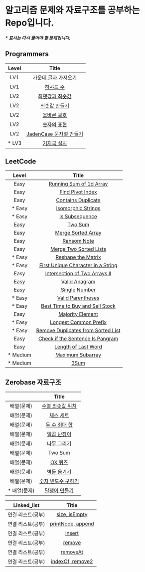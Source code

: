 # 알고리즘 문제와 자료구조를 공부하는 Repo입니다.

##### \* 표시는 다시 풀어야 할 문제입니다.

## Programmers

| Level  |                                                                                          Title                                                                                          |
| :----: | :-------------------------------------------------------------------------------------------------------------------------------------------------------------------------------------: |
|  LV1   | [가운데 글자 가져오기](https://github.com/Anjiwoong/Algorithm_TIL/blob/main/Programmers/LV1/%EA%B0%80%EC%9A%B4%EB%8D%B0%20%EA%B8%80%EC%9E%90%20%EA%B0%80%EC%A0%B8%EC%98%A4%EA%B8%B0.js) |
|  LV1   |                              [하샤드 수](https://github.com/Anjiwoong/Algorithm_TIL/blob/main/Programmers/LV1/%ED%95%98%EC%83%A4%EB%93%9C%20%EC%88%98.js)                               |
|  LV2   |                [최댓값과 최솟값](https://github.com/Anjiwoong/Algorithm/blob/main/Programmers/LV2/%EC%B5%9C%EB%8C%93%EA%B0%92%EA%B3%BC%20%EC%B5%9C%EC%86%9F%EA%B0%92.js)                |
|  LV2   |                     [최솟값 만들기](https://github.com/Anjiwoong/Algorithm/blob/main/Programmers/LV2/%EC%B5%9C%EC%86%9F%EA%B0%92%20%EB%A7%8C%EB%93%A4%EA%B8%B0.js)                      |
|  LV2   |                           [올바른 괄호](https://github.com/Anjiwoong/Algorithm/blob/main/Programmers/LV2/%EC%98%AC%EB%B0%94%EB%A5%B8%20%EA%B4%84%ED%98%B8.js)                           |
|  LV2   |                           [숫자의 표현](https://github.com/Anjiwoong/Algorithm/blob/main/Programmers/LV2/%EC%88%AB%EC%9E%90%EC%9D%98%20%ED%91%9C%ED%98%84.js)                           |
|  LV2   |          [JadenCase 문자열 만들기](https://github.com/Anjiwoong/Algorithm/blob/main/Programmers/LV2/JadenCase%20%EB%AC%B8%EC%9E%90%EC%97%B4%20%EB%A7%8C%EB%93%A4%EA%B8%B0.js)           |
| \* LV3 |                           [기지국 설치](https://github.com/Anjiwoong/Algorithm/blob/main/Programmers/LV3/%EA%B8%B0%EC%A7%80%EA%B5%AD%20%EC%84%A4%EC%B9%98.js)                           |

## LeetCode

|   Level   |                                                                        Title                                                                         |
| :-------: | :--------------------------------------------------------------------------------------------------------------------------------------------------: |
|   Easy    |           [Running Sum of 1d Array](https://github.com/Anjiwoong/Algorithm_TIL/blob/main/LeetCode/Easy/Running%20Sum%20of%201d%20Array.js)           |
|   Easy    |                    [Find Pivot Index](https://github.com/Anjiwoong/Algorithm_TIL/blob/main/LeetCode/Easy/Find%20Pivot%20Index.js)                    |
|   Easy    |                   [Contains Duplicate](https://github.com/Anjiwoong/Algorithm_TIL/blob/main/LeetCode/Easy/Contains%20Duplicate.js)                   |
|  \* Easy  |                     [Isomorphic Strings](https://github.com/Anjiwoong/Algorithm/blob/main/LeetCode/Easy/Isomorphic%20Strings.js)                     |
|  \* Easy  |                         [Is Subsequence](https://github.com/Anjiwoong/Algorithm/blob/main/LeetCode/Easy/Is%20Subsequence.js)                         |
|   Easy    |                                [Two Sum](https://github.com/Anjiwoong/Algorithm/blob/main/LeetCode/Easy/Two%20Sum.js)                                |
|   Easy    |                    [Merge Sorted Array](https://github.com/Anjiwoong/Algorithm/blob/main/LeetCode/Easy/Merge%20Sorted%20Array.js)                    |
|   Easy    |                            [Ransom Note](https://github.com/Anjiwoong/Algorithm/blob/main/LeetCode/Easy/Ransom%20Note.js)                            |
|   Easy    |               [Merge Two Sorted Lists](https://github.com/Anjiwoong/Algorithm/blob/main/LeetCode/Easy/Merge%20Two%20Sorted%20Lists.js)               |
|  \* Easy  |                    [Reshape the Matrix](https://github.com/Anjiwoong/Algorithm/blob/main/LeetCode/Easy/Reshape%20the%20Matrix.js)                    |
|  \* Easy  | [First Unique Character in a String](https://github.com/Anjiwoong/Algorithm/blob/main/LeetCode/Easy/First%20Unique%20Character%20in%20a%20String.js) |
|   Easy    |       [Intersection of Two Arrays II](https://github.com/Anjiwoong/Algorithm/blob/main/LeetCode/Easy/Intersection%20of%20Two%20Arrays%20II.js)       |
|   Easy    |                          [Valid Anagram](https://github.com/Anjiwoong/Algorithm/blob/main/LeetCode/Easy/Valid%20Anagram.js)                          |
|   Easy    |                          [Single Number](https://github.com/Anjiwoong/Algorithm/blob/main/LeetCode/Easy/Single%20Number.js)                          |
|  \* Easy  |                      [Valid Parentheses](https://github.com/Anjiwoong/Algorithm/blob/main/LeetCode/Easy/Valid%20Parentheses.js)                      |
|  \* Easy  |   [Best Time to Buy and Sell Stock](https://github.com/Anjiwoong/Algorithm/blob/main/LeetCode/Easy/Best%20Time%20to%20Buy%20and%20Sell%20Stock.js)   |
|   Easy    |                       [Majority Element](https://github.com/Anjiwoong/Algorithm/blob/main/LeetCode/Easy/Majority%20Element.js)                       |
|  \* Easy  |                 [Longest Common Prefix](https://github.com/Anjiwoong/Algorithm/blob/main/LeetCode/Easy/Longest%20Common%20Prefix.js)                 |
|  \* Easy  |  [Remove Duplicates from Sorted List](https://github.com/Anjiwoong/Algorithm/blob/main/LeetCode/Easy/Remove%20Duplicates%20from%20Sorted%20List.js)  |
|   Easy    |   [Check if the Sentence Is Pangram](https://github.com/Anjiwoong/Algorithm/blob/main/LeetCode/Easy/Check%20if%20the%20Sentence%20Is%20Pangram.js)   |
|   Easy    |                  [Length of Last Word](https://github.com/Anjiwoong/Algorithm/blob/main/LeetCode/Easy/Length%20of%20Last%20Word.js)                  |
| \* Medium |                    [Maximum Subarray](https://github.com/Anjiwoong/Algorithm_TIL/blob/main/LeetCode/Medium/Maximum%20Subarray.js)                    |
| \* Medium |                                   [3Sum](https://github.com/Anjiwoong/Algorithm/blob/main/LeetCode/Medium/3Sum.js)                                   |

## Zerobase 자료구조

|               |                                                                                        Title                                                                                         |
| :-----------: | :----------------------------------------------------------------------------------------------------------------------------------------------------------------------------------: |
|  배열(문제)   |      [수열 최솟값 위치](https://github.com/Anjiwoong/Algorithm/blob/main/Zerobase/%EB%B0%B0%EC%97%B4/%EC%88%98%EC%97%B4%20%EC%B5%9C%EC%86%9F%EA%B0%92%20%EC%9C%84%EC%B9%98.js)       |
|  배열(문제)   |                         [체스 세트](https://github.com/Anjiwoong/Algorithm/blob/main/Zerobase/%EB%B0%B0%EC%97%B4/%EC%B2%B4%EC%8A%A4%20%EC%84%B8%ED%8A%B8.js)                         |
|  배열(문제)   |               [두 수 최대 합](https://github.com/Anjiwoong/Algorithm/blob/main/Zerobase/%EB%B0%B0%EC%97%B4/%EB%91%90%20%EC%88%98%20%EC%B5%9C%EB%8C%80%20%ED%95%A9.js)                |
|  배열(문제)   |                   [일곱 난장이](https://github.com/Anjiwoong/Algorithm/blob/main/Zerobase/%EB%B0%B0%EC%97%B4/%EC%9D%BC%EA%B3%B1%20%EB%82%9C%EC%9E%A5%EC%9D%B4.js)                    |
|  배열(문제)   |                   [나무 그리기](https://github.com/Anjiwoong/Algorithm/blob/main/Zerobase/%EB%B0%B0%EC%97%B4/%EB%82%98%EB%AC%B4%20%EA%B7%B8%EB%A6%AC%EA%B8%B0.js)                    |
|  배열(문제)   |                                         [Two Sum](https://github.com/Anjiwoong/Algorithm/blob/main/Zerobase/%EB%B0%B0%EC%97%B4/Two%20Sum.js)                                         |
|  배열(문제)   |                                  [OX 퀴즈](https://github.com/Anjiwoong/Algorithm/blob/main/Zerobase/%EB%B0%B0%EC%97%B4/OX%20%ED%80%B4%EC%A6%88.js)                                  |
|  배열(문제)   |                   [벽돌 옮기기](https://github.com/Anjiwoong/Algorithm/blob/main/Zerobase/%EB%B0%B0%EC%97%B4/%EB%B2%BD%EB%8F%8C%20%EC%98%AE%EA%B8%B0%EA%B8%B0.js)                    |
|  배열(문제)   | [숫자 빈도수 구하기](https://github.com/Anjiwoong/Algorithm/blob/main/Zerobase/%EB%B0%B0%EC%97%B4/%EC%88%AB%EC%9E%90%20%EB%B9%88%EB%8F%84%EC%88%98%20%EA%B5%AC%ED%95%98%EA%B8%B0.js) |
| \* 배열(문제) |              [달팽이 만들기](https://github.com/Anjiwoong/Algorithm/blob/main/Zerobase/%EB%B0%B0%EC%97%B4/%EB%8B%AC%ED%8C%BD%EC%9D%B4%20%EB%A7%8C%EB%93%A4%EA%B8%B0.js)              |

|    Linked_list    |                                                                                           Title                                                                                            |
| :---------------: | :----------------------------------------------------------------------------------------------------------------------------------------------------------------------------------------: |
| 연결 리스트(공부) |     [size, isEmpty](https://github.com/Anjiwoong/Algorithm_data-structure/blob/main/Zerobase/%EC%97%B0%EA%B2%B0%20%EB%A6%AC%EC%8A%A4%ED%8A%B8/%EC%97%B0%EC%8A%B5/size%2C%20isEmpty.js)     |
| 연결 리스트(공부) | [printNode, append](https://github.com/Anjiwoong/Algorithm_data-structure/blob/main/Zerobase/%EC%97%B0%EA%B2%B0%20%EB%A6%AC%EC%8A%A4%ED%8A%B8/%EC%97%B0%EC%8A%B5/printNode%2C%20append.js) |
| 연결 리스트(공부) |              [insert](https://github.com/Anjiwoong/Algorithm_data-structure/blob/main/Zerobase/%EC%97%B0%EA%B2%B0%20%EB%A6%AC%EC%8A%A4%ED%8A%B8/%EC%97%B0%EC%8A%B5/insert.js)              |
| 연결 리스트(공부) |              [remove](https://github.com/Anjiwoong/Algorithm_data-structure/blob/main/Zerobase/%EC%97%B0%EA%B2%B0%20%EB%A6%AC%EC%8A%A4%ED%8A%B8/%EC%97%B0%EC%8A%B5/remove.js)              |
| 연결 리스트(공부) |            [removeAt](https://github.com/Anjiwoong/Algorithm_data-structure/blob/main/Zerobase/%EC%97%B0%EA%B2%B0%20%EB%A6%AC%EC%8A%A4%ED%8A%B8/%EC%97%B0%EC%8A%B5/removeAt.js)            |
| 연결 리스트(공부) |  [indexOf, remove2](https://github.com/Anjiwoong/Algorithm_data-structure/blob/main/Zerobase/%EC%97%B0%EA%B2%B0%20%EB%A6%AC%EC%8A%A4%ED%8A%B8/%EC%97%B0%EC%8A%B5/indexOf%2C%20remove2.js)  |

